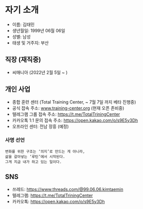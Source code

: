 # 자기 소개
- 이름: 김태민
- 생년월일: 1999년 06월 06일
- 성별: 남성
- 태생 및 거주지: 부산

## 직장 (재직중)
- 씨매니아 (2022년 2월 5일 ~ )

## 개인 사업
- 종합 훈련 센터 (Total Training Center, ~ 7월 7일 까지 베타 진행중)
- 공식 잡속 주소: www.training-center.org (현재 오픈 존비중)
- 텔레그램 그룹 접속 주소: https://t.me/TotalTriningCenter
- 카카오톡 1:1 문의 접속 주소: https://open.kakao.com/o/s9E5y3Dh
- 오프라인 센터: 전남 장흥 (예정)

### 사명 선언
```
변화를 위한 구조는 ‘의지’로 만드는 게 아니라,
삶을 갈아넣는 ‘루틴’에서 시작된다.
그게 지금 내가 하고 있는 일이다.
```

## SNS
- 쓰레드: https://www.threads.com/@99.06.06.kimtaemin
- 텔레그램: https://t.me/TotalTriningCenter
- 카카오톡: https://open.kakao.com/o/s9E5y3Dh
